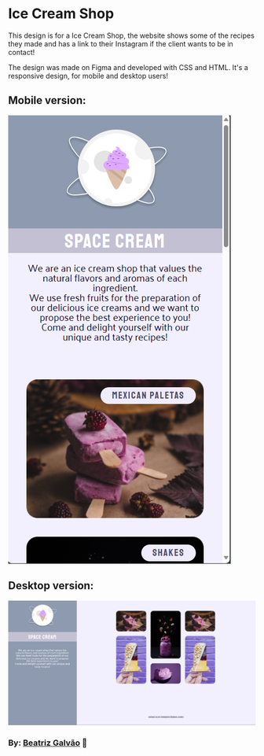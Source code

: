 
# Ice Cream Shop

This design is for a Ice Cream Shop, the website shows some of the recipes they made and has a link to their Instagram if the client wants to be in contact!

The design was made on Figma and developed with CSS and HTML.
It's a responsive design, for mobile and desktop users!


## Mobile version:
![alt text](screenshots/mobileIceCream.png "Mobile version")

## Desktop version:
![alt text](screenshots/iceCreamDesktop.png "Desktop version")

### By: [Beatriz Galvão](https://www.linkedin.com/in/beatriz-galmed/) 💜
